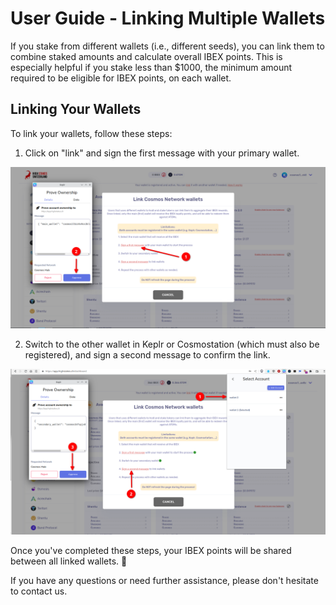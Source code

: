 # User Guide - Linking Multiple Wallets

If you stake from different wallets (i.e., different seeds), you can link them to combine staked amounts and calculate overall IBEX points. This is especially helpful if you stake less than $1000, the minimum amount required to be eligible for IBEX points, on each wallet.

## Linking Your Wallets

To link your wallets, follow these steps:

1. Click on "link" and sign the first message with your primary wallet.

![Screenshot](img/link/step_1.png)

2. Switch to the other wallet in Keplr or Cosmostation (which must also be registered), and sign a second message to confirm the link.

![Screenshot](img/link/step_2.png)

Once you've completed these steps, your IBEX points will be shared between all linked wallets. 🚀

If you have any questions or need further assistance, please don't hesitate to contact us.
